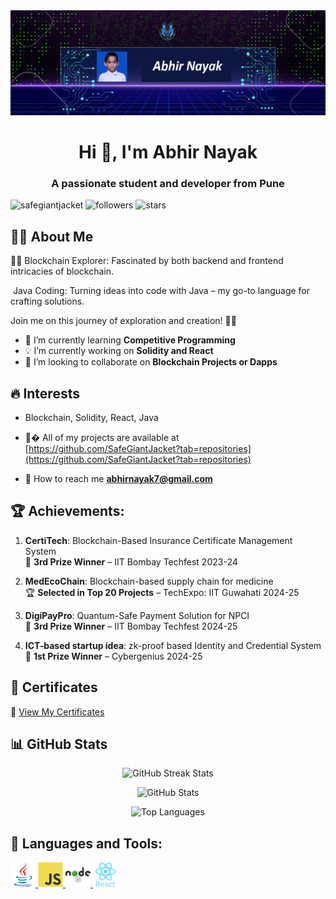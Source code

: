 <img src = "https://raw.githubusercontent.com/SafeGiantJacket/SafeGiantJacket/main/bn.jpg" >
<h1 align="center">Hi 👋, I'm Abhir Nayak</h1>
<h3 align="center">A passionate student and developer from Pune</h3>

<p align="left"> 
  <img src="https://komarev.com/ghpvc/?username=safegiantjacket&label=Profile%20views&color=0e75b6&style=flat" alt="safegiantjacket" />
  <img src="https://img.shields.io/github/followers/SafeGiantJacket?label=Followers" alt="followers"/>
  <img src="https://img.shields.io/github/stars/SafeGiantJacket?label=Stars" alt="stars"/>
</p>

## 👨‍💻 About Me ##
👨‍💻 Blockchain Explorer: Fascinated by both backend and frontend intricacies of blockchain.

️ Java Coding: Turning ideas into code with Java – my go-to language for crafting solutions.

Join me on this journey of exploration and creation! 🚀✨

- 🌱 I’m currently learning **Competitive Programming**
- 💡 I’m currently working on **Solidity and React**
- 👯 I’m looking to collaborate on **Blockchain Projects or Dapps**

## 🔥 Interests
  - Blockchain, Solidity, React, Java 

- 👨‍� All of my projects are available at [https://github.com/SafeGiantJacket?tab=repositories](https://github.com/SafeGiantJacket?tab=repositories)
- 💎 How to reach me **abhirnayak7@gmail.com**

## 🏆 Achievements:
1. **CertiTech**: Blockchain-Based Insurance Certificate Management System  
   🥉 **3rd Prize Winner** – IIT Bombay Techfest 2023-24  

2. **MedEcoChain**: Blockchain-based supply chain for medicine  
   🏆 **Selected in Top 20 Projects** – TechExpo: IIT Guwahati 2024-25  

3. **DigiPayPro**: Quantum-Safe Payment Solution for NPCI  
   🥉 **3rd Prize Winner** – IIT Bombay Techfest 2024-25  

4. **ICT-based startup idea**: zk-proof based Identity and Credential System  
   🥇 **1st Prize Winner** – Cybergenius 2024-25  

## 📜 Certificates
🔗 [View My Certificates](https://drive.google.com/file/d/1TDAjKwsbb0etr-ptn5QZ_Rwth3wKlDbJ/view?usp=sharing)

## 📊 GitHub Stats
<p align="center">
  <img src="https://github-readme-streak-stats.herokuapp.com/?user=SafeGiantJacket&theme=dark" alt="GitHub Streak Stats" />
</p>

<p align="center">
  <img src="https://github-readme-stats.vercel.app/api?username=SafeGiantJacket&show_icons=true&theme=dark&count_private=true" alt="GitHub Stats" />
</p>

<p align="center">
  <img src="https://github-readme-stats.vercel.app/api/top-langs/?username=SafeGiantJacket&layout=compact&theme=dark" alt="Top Languages" />
</p>

## 🔧 Languages and Tools:
<p align="left"> 
  <a href="https://www.java.com" target="_blank" rel="noreferrer"> 
    <img src="https://raw.githubusercontent.com/devicons/devicon/master/icons/java/java-original.svg" alt="java" width="40" height="40"/> 
  </a> 
  <a href="https://developer.mozilla.org/en-US/docs/Web/JavaScript" target="_blank" rel="noreferrer"> 
    <img src="https://raw.githubusercontent.com/devicons/devicon/master/icons/javascript/javascript-original.svg" alt="javascript" width="40" height="40"/> 
  </a> 
  <a href="https://nodejs.org" target="_blank" rel="noreferrer"> 
    <img src="https://raw.githubusercontent.com/devicons/devicon/master/icons/nodejs/nodejs-original-wordmark.svg" alt="nodejs" width="40" height="40"/> 
  </a> 
  <a href="https://reactjs.org/" target="_blank" rel="noreferrer"> 
    <img src="https://raw.githubusercontent.com/devicons/devicon/master/icons/react/react-original-wordmark.svg" alt="react" width="40" height="40"/> 
  </a> 
</p>
